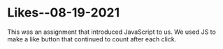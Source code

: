# Likes--08-19-2021
This was an assignment that introduced JavaScript to us. We used JS to make a like button that continued to count after each click.
